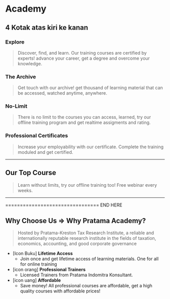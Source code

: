 # Academy
## 4 Kotak atas kiri ke kanan
### Explore
> Discover, find, and learn. Our training courses are certified by experts! advance your career, get a degree and overcome your knowledge.
### The Archive
> Get touch with our archive! get thousand of learning material that can be accessed, watched anytime, anywhere.
### No-Limit
> There is no limit to the courses you can access, learned, try our offline training program and get realtime assigments and rating.
### Professional Certificates
> Increase your employability with our certificate. Complete the training moduled and get certified.

---

## Our Top Course
> Learn without limits, try our offline training too! Free webinar every weeks.

---
================================ END HERE
## Why Choose Us => Why Pratama Academy?
> Hosted by Pratama-Kreston Tax Research Institute, a reliable and internationally reputable research institute in the fields of taxation, economics, accounting, and good corporate governance
- [Icon Buku] **Lifetime Access**
    - Join once and get lifetime access of learning materials. One for all for online training
- [icon orang] **Professional Trainers**
    - Licensed Trainers from Pratama Indomitra Konsultant.
- [icon uang] **Affordable**
    - Save money! All professional courses are affordable, get a high quality courses with affordable prices!
